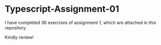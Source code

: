 # Typescript-Assignment-01

I have completed 36 exercises of assignment 1, which are attached in this repository.


Kindly review!
